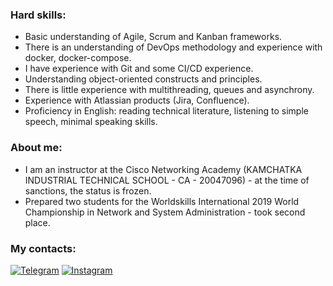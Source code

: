 ### Hard skills:
* Basic understanding of Agile, Scrum and Kanban frameworks.
* There is an understanding of DevOps methodology and experience with docker, docker-compose.
* I have experience with Git and some CI/CD experience.
* Understanding object-oriented constructs and principles.
* There is little experience with multithreading, queues and asynchrony.
* Experience with Atlassian products (Jira, Confluence).
* Proficiency in English: reading technical literature, listening to simple speech, minimal speaking skills.

### About  me:
* I am an instructor at the Cisco Networking Academy (KAMCHATKA INDUSTRIAL TECHNICAL SCHOOL - CA - 20047096) - at the time of sanctions, the status is frozen.
* Prepared two students for the Worldskills International 2019 World Championship in Network and System Administration - took second place.

### My contacts:
[![Telegram](https://img.shields.io/badge/-Telegram-090909?style=for-the-badge&logo=telegram&logoColor=27A0D9)](https://t.me/vpotd)
[![Instagram](https://img.shields.io/badge/-Instagram-090909?style=for-the-badge&logo=instagram&logoColor=B4068E)](https://www.instagram.com/vpotd)
